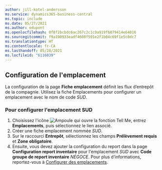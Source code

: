 ```yaml
---
author: jill-kotel-andersson
ms.service: dynamics365-business-central
ms.topic: include
ms.date: 05/27/2021
ms.author: edupont
ms.openlocfilehash: 0f8f2bcbdc6ac267c2c1c9a919f6879414e64016
ms.sourcegitcommit: f9a190933eadf4608f591e2f1b04c69f1e5c0dc7
ms.translationtype: HT
ms.contentlocale: fr-CA
ms.lasthandoff: 05/28/2021
ms.locfileid: "6116039"
---
```

## <a name="setting-up-the-location"></a>Configuration de l'emplacement

La configuration de la page **Fiche emplacement** définit les flux d’entrepôt de la compagnie. Utilisez la fiche Emplacements pour configurer un emplacement avec le nom de code *SUD*.

### <a name="to-set-up-the-location-south"></a>Pour configurer l'emplacement SUD

1. Choisissez l'icône ![Ampoule qui ouvre la fonction Tell Me](../media/ui-search/search_small.png "Dites-moi ce que vous voulez faire"), entrez **Emplacements**, puis sélectionnez le lien associé.  
2. Créer une fiche emplacement nommée *SUD*.  
3. Sur le raccourci **Entrepôt**, sélectionnez les champs **Prélèvement requis** et **Zone obligatoire**.
4. Ensuite, vous devez ajouter la configuration du report dans la page **Configuration report inventaire** pour l'emplacement *SUD* avec **Code groupe de report inventaire** *NÉGOCE*. Pour plus d’informations, reportez-vous à [Configurer des emplacements](../inventory-how-setup-locations.md).
